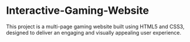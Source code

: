 # Interactive-Gaming-Website
This project is a multi-page gaming website built using HTML5 and CSS3, designed to deliver an engaging and visually appealing user experience.
